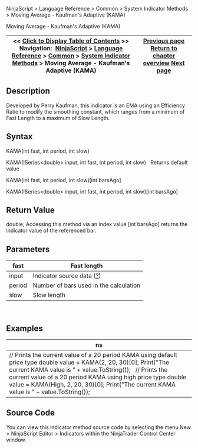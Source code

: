 ﻿
NinjaScript \> Language Reference \> Common \> System Indicator Methods \> Moving Average \- Kaufman's Adaptive (KAMA)

Moving Average \- Kaufman's Adaptive (KAMA)

| \<\< [Click to Display Table of Contents](moving_average_-_kaufmans_adap.md) \>\> **Navigation:**     [NinjaScript](ninjascript.md) \> [Language Reference](language_reference_wip.md) \> [Common](common.md) \> [System Indicator Methods](indicators.md) \> Moving Average \- Kaufman's Adaptive (KAMA) | [Previous page](moving_average_-_hull_hma.md) [Return to chapter overview](indicators.md) [Next page](moving_average_-_mesa_adaptive.md) |
| --- | --- |
## Description
Developed by Perry Kaufman, this indicator is an EMA using an Efficiency Ratio to modify the smoothing constant, which ranges from a minimum of Fast Length to a maximum of Slow Length. 

## Syntax
KAMA(int fast, int period, int slow)  

KAMA(ISeries\<double\> input, int fast, int period, int slow)
 
Returns default value  

KAMA(int fast, int period, int slow)\[int barsAgo]  

KAMA(ISeries\<double\> input, int fast, int period, int slow)\[int barsAgo]

## Return Value
double; Accessing this method via an index value \[int barsAgo] returns the indicator value of the referenced bar.

## Parameters

| fast | Fast length |
| --- | --- |
| input | Indicator source data ([?](valid_input_data_for_indicator.md)) |
| period | Number of bars used in the calculation |
| slow | Slow length |
 
## 
## Examples

| ns |
| --- |
| // Prints the current value of a 20 period KAMA using default price type double value \= KAMA(2, 20, 30)\[0]; Print("The current KAMA value is " \+ value.ToString());   // Prints the current value of a 20 period KAMA using high price type double value \= KAMA(High, 2, 20, 30)\[0]; Print("The current KAMA value is " \+ value.ToString()); |

## Source Code
You can view this indicator method source code by selecting the menu New \> NinjaScript Editor \> Indicators within the NinjaTrader Control Center window.
